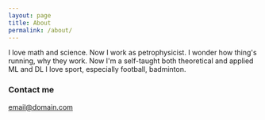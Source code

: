```yaml
---
layout: page
title: About
permalink: /about/
---
```


I love math and science. Now I work as petrophysicist. I wonder how thing's running, why they work.
Now I'm a self-taught both theoretical and applied ML and DL 
I love sport, especially football, badminton.


### Contact me

[email@domain.com](mailto:hoangdangthien97@gmail.com)

